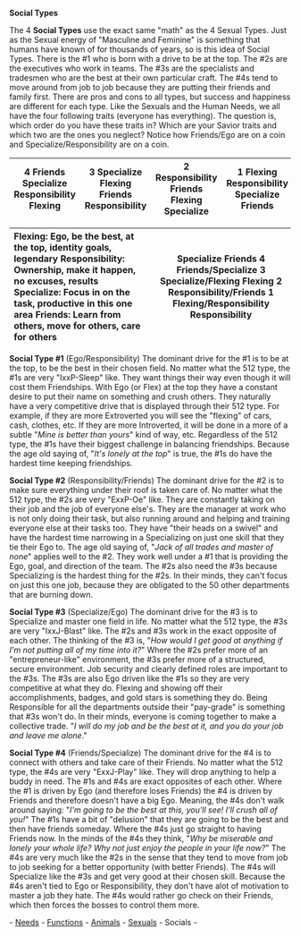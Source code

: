   
**Social Types**  

The 4 **Social Types** use the exact same "math" as the 4 Sexual Types.  Just as the Sexual energy of "Masculine and Feminine" is something that humans have known of for thousands of years, so is this idea of Social Types.  There is the \#1 who is born with a drive to be at the top.  The \#2s are the executives who work in teams.  The \#3s are the specialists and tradesmen who are the best at their own particular craft.  The \#4s tend to move around from job to job because they are putting their friends and family first.  There are pros and cons to all types, but success and happiness are different for each type.  Like the Sexuals and the Human Needs, we all have the four following traits (everyone has everything).  The question is, which order do you have these traits in?  Which are your Savior traits and which two are the ones you neglect?  Notice how Friends/Ego are on a coin and Specialize/Responsibility are on a coin.

| 4 Friends Specialize  Responsibility Flexing  | 3 Specialize Flexing  Friends Responsibility  | 2 Responsibility Friends  Flexing Specialize  | 1 Flexing Responsibility  Specialize Friends  |
| ----- | :---: | :---: | ----- |

|   Flexing:  Ego, be the best, at the top, identity goals, legendary Responsibility:  Ownership, make it happen, no excuses, results Specialize:  Focus in on the task, productive in this one area Friends:  Learn from others, move for others, care for others |   Specialize   Friends 4 Friends/Specialize 3 Specialize/Flexing Flexing  2 Responsibility/Friends 1 Flexing/Responsibility   Responsibility     |
| :---- | ----- |

**Social Type \#1**  (Ego/Responsibility)  The dominant drive for the \#1 is to be at the top, to be the best in their chosen field.  No matter what the 512 type, the \#1s are very "IxxP-Sleep" like.  They want things their way even though it will cost them Friendships.  With Ego (or Flex) at the top they have a constant desire to put their name on something and crush others.  They naturally have a very competitive drive that is displayed through their 512 type.  For example, if they are more Extroverted you will see the "flexing" of cars, cash, clothes, etc.  If they are more Introverted, it will be done in a more of a subtle "*Mine is better than yours*" kind of way, etc.  Regardless of the 512 type, the \#1s have their biggest challenge in balancing friendships.  Because the age old saying of, "*It's lonely at the top*" is true, the \#1s do have the hardest time keeping friendships.      
    
**Social Type \#2**  (Responsibility/Friends)  The dominant drive for the \#2 is to make sure everything under their roof is taken care of.  No matter what the 512 type, the \#2s are very "ExxP-Oe" like.  They are constantly taking on their job and the job of everyone else's.  They are the manager at work who is not only doing their task, but also running around and helping and training everyone else at their tasks too.  They have "their heads on a swivel" and have the hardest time narrowing in a Specializing on just one skill that they tie their Ego to.  The age old saying of, "*Jack of all trades and master of none*" applies well to the \#2.  They work well under a \#1 that is providing the Ego, goal, and direction of the team.  The \#2s also need the \#3s because Specializing is the hardest thing for the \#2s.  In their minds, they can't focus on just this one job, because they are obligated to the 50 other departments that are burning down.   

**Social Type \#3**  (Specialize/Ego)  The dominant drive for the \#3 is to Specialize and master one field in life.  No matter what the 512 type, the \#3s are very "IxxJ-Blast" like.  The \#2s and \#3s work in the exact opposite of each other.  The thinking of the \#3 is, "*How would I get good at anything if I'm not putting all of my time into it?*"  Where the \#2s prefer more of an "entrepreneur-like" environment, the \#3s prefer more of a structured, secure environment.  Job security and clearly defined roles are important to the \#3s.  The \#3s are also Ego driven like the \#1s so they are very competitive at what they do.  Flexing and showing off their accomplishments, badges, and gold stars is something they do.  Being Responsible for all the departments outside their "pay-grade" is something that \#3s won't do.  In their minds, everyone is coming together to make a collective trade.  "*I will do my job and be the best at it, and you do your job and leave me alone*."      

**Social Type \#4**  (Friends/Specialize)  The dominant drive for the \#4 is to connect with others and take care of their Friends.  No matter what the 512 type, the \#4s are very "ExxJ-Play" like.  They will drop anything to help a buddy in need.  The \#1s and \#4s are exact opposites of each other.  Where the \#1 is driven by Ego (and therefore loses Friends) the \#4 is driven by Friends and therefore doesn't have a big Ego.  Meaning, the \#4s don't walk around saying:  "*I'm going to be the best at this, you'll see\!  I'll crush all of you\!*"  The \#1s have a bit of "delusion" that they are going to be the best and then have friends someday.  Where the \#4s just go straight to having Friends now.  In the minds of the \#4s they think, "*Why be miserable and lonely your whole life?  Why not just enjoy the people in your life now?*"  The \#4s are very much like the \#2s in the sense that they tend to move from job to job seeking for a better opportunity (with better Friends).  The \#4s will Specialize like the \#3s and get very good at their chosen skill.  Because the \#4s aren't tied to Ego or Responsibility, they don't have alot of motivation to master a job they hate.  The \#4s would rather go check on their Friends, which then forces the bosses to control them more.  

\- [Needs](https://docs.google.com/document/d/1lDw-g7P56_gnOHjtbz9a0CQnZRK2VmuM-yYScn69rVQ/edit) \- [Functions](https://docs.google.com/document/d/1LkCiCVM2cG5ErqB7pzYdDtoR4IuLS5z-ZTBVKKmoTHY/edit) \- [Animals](https://docs.google.com/document/d/18ih6KacnX60LEE0u4uFYLHlmNuqmU131BnuU-VaFpqc/edit) \- [Sexuals](https://docs.google.com/document/d/1kmbAvg5f3FFqygEGhwsFeUtOf8AEkgWp_Onlg6msiCo/edit) \- Socials \- 